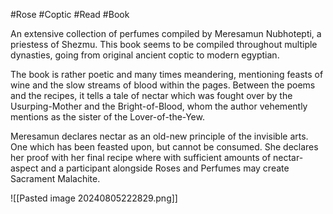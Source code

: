 #Rose #Coptic #Read #Book 

An extensive collection of perfumes compiled by Meresamun Nubhotepti, a priestess of Shezmu. This book seems to be compiled throughout multiple dynasties, going from original ancient coptic to modern egyptian.

The book is rather poetic and many times meandering, mentioning feasts of wine and the slow streams of blood within the pages. Between the poems and the recipes, it tells a tale of nectar which was fought over by the Usurping-Mother and the Bright-of-Blood, whom the author vehemently mentions as the sister of the Lover-of-the-Yew.

Meresamun declares nectar as an old-new principle of the invisible arts. One which has been feasted upon, but cannot be consumed. She declares her proof with her final recipe where with sufficient amounts of nectar-aspect and a participant alongside Roses and Perfumes may create Sacrament Malachite.

![[Pasted image 20240805222829.png]]